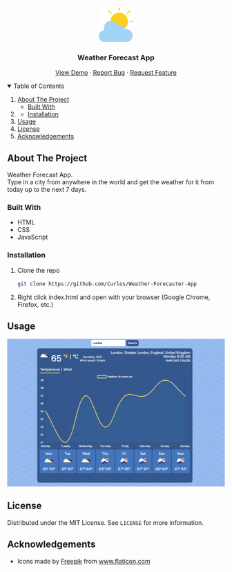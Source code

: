 <!--

<!-- PROJECT LOGO -->
<br />
<p align="center">
  <a href="https://github.com/Curlos/Weather-Forecaster-App">
    <img src="dist/icon.png" alt="Logo" width="80" height="80">
  </a>

  <h3 align="center">Weather Forecast App</h3>

  <p align="center">
    <a href="https://weather-forecaster-app.vercel.app/">View Demo</a>
    ·
    <a href="https://github.com/Curlos/Weather-Forecaster-App/issues">Report Bug</a>
    ·
    <a href="https://github.com/Curlos/Weather-Forecaster-App/issues">Request Feature</a>
  </p>
</p>



<!-- TABLE OF CONTENTS -->
<details open="open">
  <summary>Table of Contents</summary>
  <ol>
    <li>
      <a href="#about-the-project">About The Project</a>
      <ul>
        <li><a href="#built-with">Built With</a></li>
      </ul>
    </li>
    <li>
      <ul>
        <li><a href="#installation">Installation</a></li>
      </ul>
    </li>
    <li><a href="#usage">Usage</a></li>
    <li><a href="#license">License</a></li>
    <li><a href="#acknowledgements">Acknowledgements</a></li>
  </ol>
</details>



<!-- ABOUT THE PROJECT -->
## About The Project

Weather Forecast App.</br>
Type in a city from anywhere in the world and get the weather for it from today up to the next 7 days.

### Built With

* HTML
* CSS
* JavaScript

### Installation

1. Clone the repo
   ```sh
   git clone https://github.com/Curlos/Weather-Forecaster-App
   ```
2. Right click index.html and open with your browser (Google Chrome, Firefox, etc.)



<!-- USAGE EXAMPLES -->
## Usage

<img src="dist/usage.png" alt="Weather App Usage Example (London)">

<!-- LICENSE -->
## License

Distributed under the MIT License. See `LICENSE` for more information.


<!-- ACKNOWLEDGEMENTS -->
## Acknowledgements
* <div>Icons made by <a href="https://www.freepik.com" title="Freepik">Freepik</a> from <a href="https://www.flaticon.com/" title="Flaticon">www.flaticon.com</a></div>
